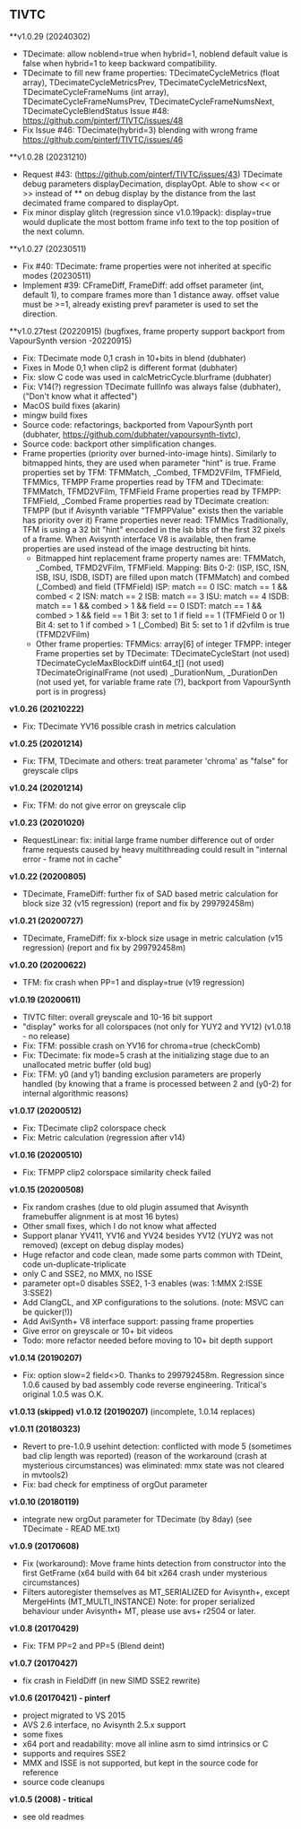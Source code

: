 ## TIVTC

**v1.0.29 (20240302)
- TDecimate: allow noblend=true when hybrid=1, noblend default value is false when hybrid=1 to keep 
  backward compatibility.
- TDecimate to fill new frame properties:
  TDecimateCycleMetrics (float array), TDecimateCycleMetricsPrev, TDecimateCycleMetricsNext,
  TDecimateCycleFrameNums (int array), TDecimateCycleFrameNumsPrev, TDecimateCycleFrameNumsNext,
  TDecimateCycleBlendStatus
  Issue #48: https://github.com/pinterf/TIVTC/issues/48
- Fix Issue #46: TDecimate(hybrid=3) blending with wrong frame
  https://github.com/pinterf/TIVTC/issues/46

**v1.0.28 (20231210)
- Request #43: (https://github.com/pinterf/TIVTC/issues/43)
  TDecimate debug parameters displayDecimation, displayOpt.
  Able to show << or >> instead of ** on debug display by the distance from the last decimated frame compared to displayOpt.
- Fix minor display glitch (regression since v1.0.19pack): display=true would duplicate the 
  most bottom frame info text to the top position of the next column.

**v1.0.27 (20230511)

- Fix #40: TDecimate: frame properties were not inherited at specific modes (20230511)
- Implement #39: CFrameDiff, FrameDiff: add offset parameter (int, default 1), to compare frames more than 1 distance away.
  offset value must be >=1, already existing prevf parameter is used to set the direction.

**v1.0.27test (20220915)
  (bugfixes, frame property support backport from VapourSynth version -20220915)
- Fix: TDecimate mode 0,1 crash in 10+bits in blend (dubhater)
- Fixes in Mode 0,1 when clip2 is different format (dubhater)
- Fix: slow C code was used in calcMetricCycle.blurframe (dubhater)
- Fix: V14(?) regression TDecimate fullInfo was always false (dubhater), ("Don't know what it affected")
- MacOS build fixes (akarin)
- mingw build fixes
- Source code: refactorings, backported from VapourSynth port (dubhater, https://github.com/dubhater/vapoursynth-tivtc), 
- Source code: backport other simplification changes.
- Frame properties (priority over burned-into-image hints). Similarly to bitmapped hints, they are used when parameter "hint" is true.
  Frame properties set by TFM: TFMMatch, _Combed, TFMD2VFilm, TFMField, TFMMics, TFMPP
  Frame properties read by TFM and TDecimate: TFMMatch, TFMD2VFilm, TFMField
  Frame properties read by TFMPP: TFMField, _Combed
  Frame properties read by TDecimate creation: TFMPP (but if Avisynth variable "TFMPPValue" exists then the variable has priority over it)
  Frame properties never read: TFMMics
  Traditionally, TFM is using a 32 bit "hint" encoded in the lsb bits of the first 32 pixels of a frame.
  When Avisynth interface V8 is available, then frame properties are used instead of the image destructing bit hints.
  - Bitmapped hint replacement frame property names are: TFMMatch, _Combed, TFMD2VFilm, TFMField.
      Mapping:
        Bits 0-2: (ISP, ISC, ISN, ISB, ISU, ISDB, ISDT) are filled upon match (TFMMatch) and combed (_Combed) and field (TFMField)
          ISP: match == 0
          ISC: match == 1 && combed < 2
          ISN: match == 2
          ISB: match == 3
          ISU: match == 4
          ISDB: match == 1 && combed > 1 && field == 0
          ISDT: match == 1 && combed > 1 && field == 1
        Bit 3: set to 1 if field == 1 (TFMField 0 or 1)
        Bit 4: set to 1 if combed > 1 (_Combed)
        Bit 5: set to 1 if d2vfilm is true (TFMD2VFilm)
  - Other frame properties:
      TFMMics: array[6] of integer
      TFMPP: integer
  Frame properties set by TDecimate:
    TDecimateCycleStart (not used)
    TDecimateCycleMaxBlockDiff uint64_t[] (not used)
    TDecimateOriginalFrame (not used)
    _DurationNum, _DurationDen (not used yet, for variable frame rate (?), backport from VapourSynth port is in progress)

**v1.0.26 (20210222)**

- Fix: TDecimate YV16 possible crash in metrics calculation

**v1.0.25 (20201214)**

- Fix: TFM, TDecimate and others: treat parameter 'chroma' as "false" for greyscale clips


**v1.0.24 (20201214)**

- Fix: TFM: do not give error on greyscale clip

**v1.0.23 (20201020)**

- RequestLinear: fix: initial large frame number difference out of order frame requests
  caused by heavy multithreading could result in "internal error - frame not in cache"

**v1.0.22 (20200805)**

- TDecimate, FrameDiff: further fix of SAD based metric calculation for block size 32 (v15 regression)
  (report and fix by 299792458m)

**v1.0.21 (20200727)**

- TDecimate, FrameDiff: fix x-block size usage in metric calculation (v15 regression)
  (report and fix by 299792458m)

**v1.0.20 (20200622)**

- TFM: fix crash when PP=1 and display=true (v19 regression)

**v1.0.19 (20200611)**

- TIVTC filter: overall greyscale and 10-16 bit support
- "display" works for all colorspaces (not only for YUY2 and YV12)
  (v1.0.18 - no release)
- Fix: TFM: possible crash on YV16 for chroma=true (checkComb)
- Fix: TDecimate: fix mode=5 crash at the initializing stage due to an unallocated metric buffer (old bug)
- Fix: TFM: y0 (and y1) banding exclusion parameters are properly handled 
      (by knowing that a frame is processed between 2 and (y0-2) for internal algorithmic reasons)

**v1.0.17 (20200512)**

- Fix: TDecimate clip2 colorspace check
- Fix: Metric calculation (regression after v14)

**v1.0.16 (20200510)**

- Fix: TFMPP clip2 colorspace similarity check failed

**v1.0.15 (20200508)**

- Fix random crashes (due to old plugin assumed that Avisynth framebuffer alignment is at most 16 bytes)
- Other small fixes, which I do not know what affected
- Support planar YV411, YV16 and YV24 besides YV12 (YUY2 was not removed)
  (except on debug display modes)
- Huge refactor and code clean, made some parts common with TDeint, code un-duplicate-triplicate
- only C and SSE2, no MMX, no ISSE
- parameter opt=0 disables SSE2, 1-3 enables (was: 1:MMX 2:ISSE 3:SSE2)
- Add ClangCL, and XP configurations to the solutions. (note: MSVC can be quicker(!))
- Add AviSynth+ V8 interface support: passing frame properties
- Give error on greyscale or 10+ bit videos
- Todo: more refactor needed before moving to 10+ bit depth support

**v1.0.14 (20190207)**

- Fix: option slow=2 field<>0. Thanks to 299792458m. 
  Regression since 1.0.6 caused by bad assembly code reverse engineering. Tritical's original 1.0.5 was O.K.

**v1.0.13 (skipped)**
**v1.0.12 (20190207)**
  (incomplete, 1.0.14 replaces)

**v1.0.11 (20180323)**

- Revert to pre-1.0.9 usehint detection: conflicted with mode 5 (sometimes bad clip length was reported)
  (reason of the workaround (crash at mysterious circumstances) was eliminated: mmx state was not cleared in mvtools2) 
- Fix: bad check for emptiness of orgOut parameter

**v1.0.10 (20180119)**

- integrate new orgOut parameter for TDecimate (by 8day) (see TDecimate - READ ME.txt)

**v1.0.9 (20170608)**

- Fix (workaround): Move frame hints detection from constructor into the first GetFrame (x64 build with 64 bit x264 crash under mysterious circumstances)
- Filters autoregister themselves as MT_SERIALIZED for Avisynth+, except MergeHints (MT_MULTI_INSTANCE)
  Note: for proper serialized behaviour under Avisynth+ MT, please use avs+ r2504 or later.

**v1.0.8 (20170429)**

- Fix: TFM PP=2 and PP=5 (Blend deint)

**v1.0.7 (20170427)**

- fix crash in FieldDiff (in new SIMD SSE2 rewrite)

**v1.0.6 (20170421) - pinterf**

- project migrated to VS 2015
- AVS 2.6 interface, no Avisynth 2.5.x support
- some fixes
- x64 port and readability: move all inline asm to simd intrinsics or C
- supports and requires SSE2
- MMX and ISSE is not supported, but kept in the source code for reference
- source code cleanups

**v1.0.5 (2008) - tritical**

- see old readmes
